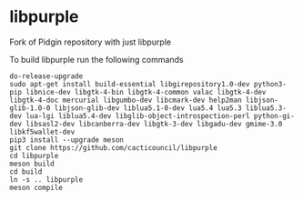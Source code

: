 # libpurple
Fork of Pidgin repository with just libpurple

To build libpurple run the following commands
```
do-release-upgrade
sudo apt-get install build-essential libgirepository1.0-dev python3-pip libnice-dev libgtk-4-bin libgtk-4-common valac libgtk-4-dev libgtk-4-doc mercurial libgumbo-dev libcmark-dev help2man libjson-glib-1.0-0 libjson-glib-dev liblua5.1-0-dev lua5.4 lua5.3 liblua5.3-dev lua-lgi liblua5.4-dev libglib-object-introspection-perl python-gi-dev libsasl2-dev libcanberra-dev libgtk-3-dev libgadu-dev gmime-3.0 libkf5wallet-dev
pip3 install --upgrade meson
git clone https://github.com/cacticouncil/libpurple
cd libpurple
meson build
cd build
ln -s .. libpurple
meson compile
```
